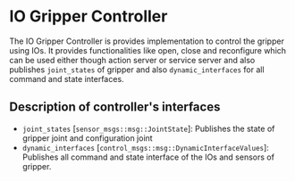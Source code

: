 # IO Gripper Controller

The IO Gripper Controller is provides implementation to control the gripper using IOs. It provides functionalities like open, close and reconfigure which can be used either though action server or service server and also publishes `joint_states` of gripper and also `dynamic_interfaces` for all command and state interfaces.

## Description of controller's interfaces

- `joint_states` [`sensor_msgs::msg::JointState`]: Publishes the state of gripper joint and configuration joint
- `dynamic_interfaces` [`control_msgs::msg::DynamicInterfaceValues`]: Publishes all command and state interface of the IOs and sensors of gripper.

